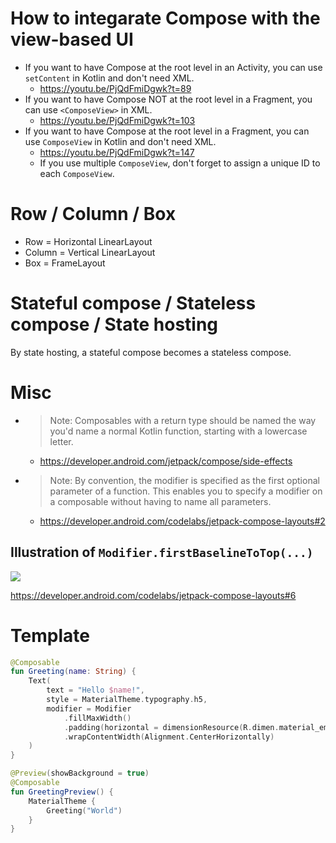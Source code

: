 # How to integarate Compose with the view-based UI
* If you want to have Compose at the root level in an Activity, you can use `setContent` in Kotlin and don't need XML.
  * https://youtu.be/PjQdFmiDgwk?t=89
* If you want to have Compose NOT at the root level in a Fragment, you can use `<ComposeView>` in XML.
  * https://youtu.be/PjQdFmiDgwk?t=103
* If you want to have Compose at the root level in a Fragment, you can use `ComposeView` in Kotlin and don't need XML.
  * https://youtu.be/PjQdFmiDgwk?t=147
  * If you use multiple `ComposeView`, don't forget to assign a unique ID to each `ComposeView`.

# Row / Column / Box
* Row = Horizontal LinearLayout
* Column = Vertical LinearLayout
* Box = FrameLayout

# Stateful compose / Stateless compose / State hosting
By state hosting, a stateful compose becomes a stateless compose.

# Misc
* > Note: Composables with a return type should be named the way you'd name a normal Kotlin function, starting with a lowercase letter.
  * https://developer.android.com/jetpack/compose/side-effects
* > Note: By convention, the modifier is specified as the first optional parameter of a function. This enables you to specify a modifier on a composable without having to name all parameters.
  * https://developer.android.com/codelabs/jetpack-compose-layouts#2

## Illustration of `Modifier.firstBaselineToTop(...)`
![](https://user-images.githubusercontent.com/1838962/128594836-c9f2f627-4749-46f0-97db-c71d084e4620.png)

https://developer.android.com/codelabs/jetpack-compose-layouts#6

# Template
```kotlin
@Composable
fun Greeting(name: String) {
    Text(
        text = "Hello $name!",
        style = MaterialTheme.typography.h5,
        modifier = Modifier
            .fillMaxWidth()
            .padding(horizontal = dimensionResource(R.dimen.material_emphasis_disabled))
            .wrapContentWidth(Alignment.CenterHorizontally)
    )
}

@Preview(showBackground = true)
@Composable
fun GreetingPreview() {
    MaterialTheme {
        Greeting("World")
    }
}
```
